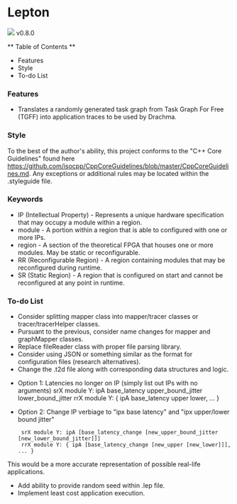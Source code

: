 # Lepton
![](https://img.shields.io/github/tag/pandao/editor.md.svg)
v0.8.0

** Table of Contents **
* Features
* Style
* To-do List

### Features

- Translates a randomly generated task graph from Task Graph For Free (TGFF) into application traces to be used by Drachma.

### Style
To the best of the author's ability, this project conforms to the "C++ Core Guidelines" found here <https://github.com/isocpp/CppCoreGuidelines/blob/master/CppCoreGuidelines.md>.  Any exceptions or additional rules may be located within the .styleguide file.

### Keywords
* IP (Intellectual Property) - Represents a unique hardware specification that may occupy a module within a region.
* module - A portion within a region that is able to configured with one or more IPs.
* region - A section of the theoretical FPGA that houses one or more modules.  May be static or reconfigurable.
* RR (Reconfigurable Region) - A region containing modules that may be reconfigured during runtime.
* SR (Static Region) - A region that is configured on start and cannot be reconfigured at any point in runtime.

### To-do List     
* Consider splitting mapper class into mapper/tracer classes or tracer/tracerHelper classes.
* Pursuant to the previous, consider name changes for mapper and graphMapper classes.
* Replace fileReader class with proper file parsing library.
* Consider using JSON or something similar as the format for configuration files (research alternatives).
* Change the .t2d file along with corresponding data structures and logic.
 + Option 1: Latencies no longer on IP (simply list out IPs with no arguments)
        srX module Y: ipA base_latency upper_bound_jitter lower_bound_jitter
        rrX module Y: { ipA base_latency upper lower, ... }
 + Option 2: Change IP verbiage to "ipx base latency" and "ipx upper/lower bound jitter"
     
        srX module Y: ipA [base_latency_change [new_upper_bound_jitter [new_lower_bound_jitter]]]
        rrX module Y: { ipA [base_latency_change [new_upper [new_lower]]], ... }

  This would be a more accurate representation of possible real-life applications.
  
* Add ability to provide random seed within .lep file.
* Implement least cost application execution.
